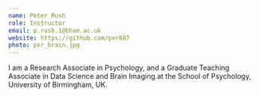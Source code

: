 ```yaml
---
name: Peter Rush
role: Instructor
email: p.rush.1@bham.ac.uk
website: https://github.com/pxr687
photo: pxr_brain.jpg
---
```


I am a Research Associate in Psychology, and a Graduate Teaching Associate in 
Data Science and Brain Imaging at the School of Psychology, University of 
Birmingham, UK.